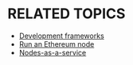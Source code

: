 # RELATED TOPICS

* [Development frameworks](https://ethereum.org/en/developers/docs/frameworks/)
* [Run an Ethereum node](https://ethereum.org/en/developers/docs/nodes-and-clients/run-a-node/)
* [Nodes-as-a-service](https://ethereum.org/en/developers/docs/nodes-and-clients/nodes-as-a-service/)
